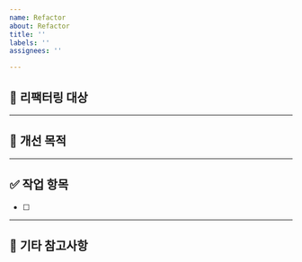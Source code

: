 ```yaml
---
name: Refactor
about: Refactor
title: ''
labels: ''
assignees: ''

---
```


## 📌 리팩터링 대상
<!-- 어떤 코드, 클래스, 모듈이 리팩터링 대상인지 작성해주세요. -->

---

## 🔧 개선 목적
<!-- 리팩터링의 목적이 성능 개선인지, 가독성 향상인지 등 작성해주세요. -->

---

## ✅ 작업 항목
- [ ] 

---

## 💬 기타 참고사항
<!-- 리뷰어나 협업자에게 알려야 할 사항이 있다면 작성해주세요. -->
